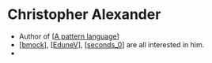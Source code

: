 # Christopher Alexander
- Author of [[A pattern language]]
- [[bmock]], [[EduneV]], [[seconds_0]] are all interested in him.
- 

[//begin]: # "Autogenerated link references for markdown compatibility"
[A pattern language]: a-pattern-language.md "A Pattern Language"
[bmock]: bmock.md "Bmock"
[EduneV]: edunev.md "EduneV"
[seconds_0]: seconds_0.md "Seconds_0"
[//end]: # "Autogenerated link references"